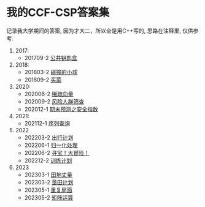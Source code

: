# 我的CCF-CSP答案集
记录我大学期间的答案, 因为才大二，所以全是用C++写的, 思路在注释里, 仅供参考.
1. 2017:
   - 201709-2 [公共钥匙盒](https://github.com/quanhouying/CCF-CSP-Answer/blob/main/2017/201709-2%20%E5%85%AC%E5%85%B1%E9%92%A5%E5%8C%99%E7%9B%92.cpp)
2. 2018:
   - 201803-2 [碰撞的小球](https://github.com/quanhouying/CCF-CSP-Answer/blob/main/2018/201803-2%20%E7%A2%B0%E6%92%9E%E7%9A%84%E5%B0%8F%E7%90%83.cpp)
   - 201809-2 [买菜](https://github.com/quanhouying/CCF-CSP-Answer/blob/main/2018/201809-2%20%E4%B9%B0%E8%8F%9C.cpp)
3. 2020:
   - 202006-2 [稀疏向量](https://github.com/quanhouying/CCF-CSP-Answer/blob/main/2020/202006-2%20%E7%A8%80%E7%96%8F%E5%90%91%E9%87%8F.cpp)
   - 202009-2 [风险人群筛查](https://github.com/quanhouying/CCF-CSP-Answer/blob/main/2020/202009-2%20%E9%A3%8E%E9%99%A9%E4%BA%BA%E7%BE%A4%E7%AD%9B%E6%9F%A5.cpp)
   - 202012-1 [期末预测之安全指数](https://github.com/quanhouying/CCF-CSP-Answer/blob/main/2020/202012-1%20%E6%9C%9F%E6%9C%AB%E9%A2%84%E6%B5%8B%E4%B9%8B%E5%AE%89%E5%85%A8%E6%8C%87%E6%95%B0.cpp)
4. 2021:
   - 202112-1 [序列查询](https://github.com/quanhouying/CCF-CSP-Answer/blob/main/2021/202112-1%20%E5%BA%8F%E5%88%97%E6%9F%A5%E8%AF%A2.cpp)
5. 2022
   - 202203-2 [出行计划](https://github.com/quanhouying/CCF-CSP-Answer/blob/main/2022/202203-2%20%E5%87%BA%E8%A1%8C%E8%AE%A1%E5%88%92.cpp)
   - 202206-1 [归一化处理](https://github.com/quanhouying/CCF-CSP-Answer/blob/main/2022/202206-1%20%E5%BD%92%E4%B8%80%E5%8C%96%E5%A4%84%E7%90%86.cpp)
   - 202206-2 [寻宝！大冒险！](https://github.com/quanhouying/CCF-CSP-Answer/blob/main/2022/202206-2%20%E5%AF%BB%E5%AE%9D%EF%BC%81%E5%A4%A7%E5%86%92%E9%99%A9%EF%BC%81.cpp)
   - 202212-2 [训练计划](https://github.com/quanhouying/CCF-CSP-Answer/blob/main/2022/202212-2%20%E8%AE%AD%E7%BB%83%E8%AE%A1%E5%88%92.cpp)
6. 2023
   - 202303-1 [田地丈量](https://github.com/quanhouying/CCF-CSP-Answer/blob/main/2023/202303-1%20%E7%94%B0%E5%9C%B0%E4%B8%88%E9%87%8F.cpp)
   - 202303-2 [垦田计划](https://github.com/quanhouying/CCF-CSP-Answer/blob/main/2023/202303-2%20%E5%9E%A6%E7%94%B0%E8%AE%A1%E5%88%92.cpp)
   - 202305-1 [重复局面](https://github.com/quanhouying/CCF-CSP-Answer/blob/main/2023/202305-1%20%E9%87%8D%E5%A4%8D%E5%B1%80%E9%9D%A2.cpp)
   - 202305-2 [矩阵运算](https://github.com/quanhouying/CCF-CSP-Answer/blob/main/2023/202305-2%20%E7%9F%A9%E9%98%B5%E8%BF%90%E7%AE%97.cpp)
